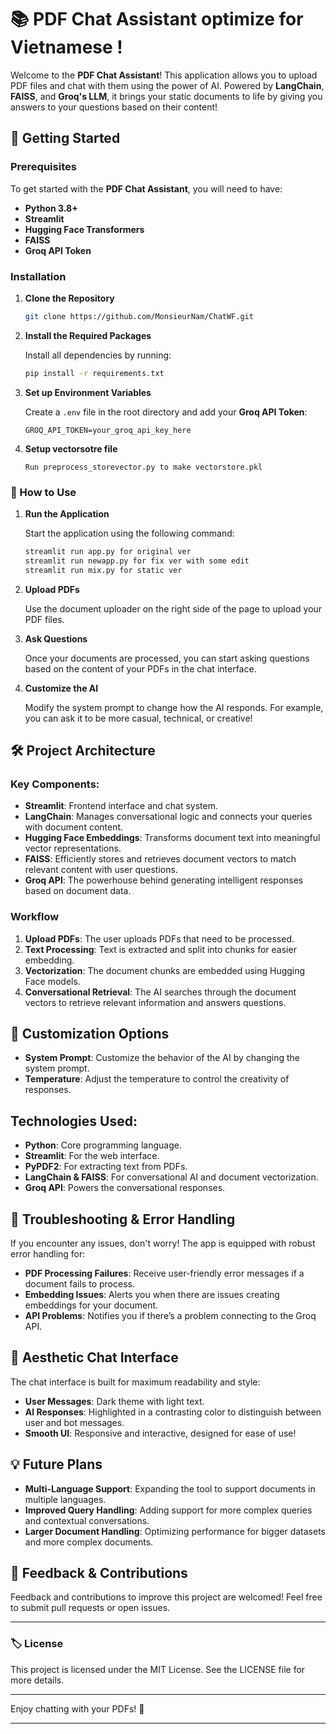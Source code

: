 # 📚 PDF Chat Assistant optimize for Vietnamese !

Welcome to the **PDF Chat Assistant**! This application allows you to upload PDF files and chat with them using the power of AI. Powered by **LangChain**, **FAISS**, and **Groq's LLM**, it brings your static documents to life by giving you answers to your questions based on their content!


## 🚀 Getting Started

### Prerequisites

To get started with the **PDF Chat Assistant**, you will need to have:

- **Python 3.8+**
- **Streamlit**
- **Hugging Face Transformers**
- **FAISS**
- **Groq API Token**

### Installation

1. **Clone the Repository**

   ```bash
   git clone https://github.com/MonsieurNam/ChatWF.git
   ```

2. **Install the Required Packages**

   Install all dependencies by running:

   ```bash
   pip install -r requirements.txt
   ```

3. **Set up Environment Variables**

   Create a `.env` file in the root directory and add your **Groq API Token**:

   ```plaintext
   GROQ_API_TOKEN=your_groq_api_key_here
   ```
4. **Setup vectorsotre file**
    ```plaintext
   Run preprocess_storevector.py to make vectorstore.pkl 
   ```
### 🎯 How to Use

1. **Run the Application**

   Start the application using the following command:

   ```bash
   streamlit run app.py for original ver
   streamlit run newapp.py for fix ver with some edit
   streamlit run mix.py for static ver
   ```

2. **Upload PDFs**

   Use the document uploader on the right side of the page to upload your PDF files.

3. **Ask Questions**

   Once your documents are processed, you can start asking questions based on the content of your PDFs in the chat interface.

4. **Customize the AI**

   Modify the system prompt to change how the AI responds. For example, you can ask it to be more casual, technical, or creative!


## 🛠️ Project Architecture

### Key Components:

- **Streamlit**: Frontend interface and chat system.
- **LangChain**: Manages conversational logic and connects your queries with document content.
- **Hugging Face Embeddings**: Transforms document text into meaningful vector representations.
- **FAISS**: Efficiently stores and retrieves document vectors to match relevant content with user questions.
- **Groq API**: The powerhouse behind generating intelligent responses based on document data.

### Workflow

1. **Upload PDFs**: The user uploads PDFs that need to be processed.
2. **Text Processing**: Text is extracted and split into chunks for easier embedding.
3. **Vectorization**: The document chunks are embedded using Hugging Face models.
4. **Conversational Retrieval**: The AI searches through the document vectors to retrieve relevant information and answers questions.

## 🌟 Customization Options

- **System Prompt**: Customize the behavior of the AI by changing the system prompt.
- **Temperature**: Adjust the temperature to control the creativity of responses.

## Technologies Used:
- **Python**: Core programming language.
- **Streamlit**: For the web interface.
- **PyPDF2**: For extracting text from PDFs.
- **LangChain & FAISS**: For conversational AI and document vectorization.
- **Groq API**: Powers the conversational responses.

## 🐞 Troubleshooting & Error Handling

If you encounter any issues, don't worry! The app is equipped with robust error handling for:

- **PDF Processing Failures**: Receive user-friendly error messages if a document fails to process.
- **Embedding Issues**: Alerts you when there are issues creating embeddings for your document.
- **API Problems**: Notifies you if there’s a problem connecting to the Groq API.

## 🎨 Aesthetic Chat Interface

The chat interface is built for maximum readability and style:

- **User Messages**: Dark theme with light text.
- **AI Responses**: Highlighted in a contrasting color to distinguish between user and bot messages.
- **Smooth UI**: Responsive and interactive, designed for ease of use!

## 💡 Future Plans

- **Multi-Language Support**: Expanding the tool to support documents in multiple languages.
- **Improved Query Handling**: Adding support for more complex queries and contextual conversations.
- **Larger Document Handling**: Optimizing performance for bigger datasets and more complex documents.

## 📧 Feedback & Contributions

Feedback and contributions to improve this project are welcomed! Feel free to submit pull requests or open issues.

---

### 🏷️ License
This project is licensed under the MIT License. See the LICENSE file for more details.

---

Enjoy chatting with your PDFs! 🚀

--- 
